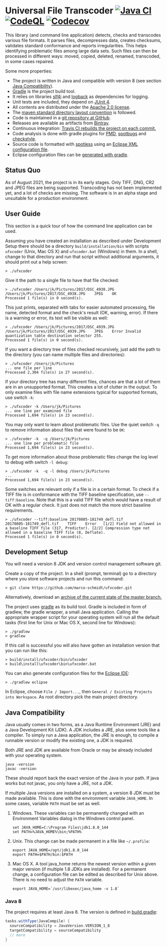 # Universal File Transcoder [![Java CI](https://github.com/marco-schmidt/ufxcoder/workflows/Java%20CI/badge.svg)](https://github.com/marco-schmidt/ufxcoder/actions?query=workflow%3A%22Java+CI%22) [![CodeQL](https://github.com/marco-schmidt/ufxcoder/workflows/CodeQL/badge.svg)](https://github.com/marco-schmidt/ufxcoder/actions?query=workflow%3ACodeQL) [![Codecov](https://codecov.io/gh/marco-schmidt/ufxcoder/branch/master/graphs/badge.svg?branch=master)](https://codecov.io/gh/marco-schmidt/ufxcoder)

This library (and command line application) detects, checks and transcodes various file formats.
It parses files, decompresses data, creates checksums, validates standard conformance and reports irregularities. 
This helps identifying problematic files among large data sets.
Such files can then be processed in different ways: moved, copied, deleted, renamed, transcoded, in some cases repaired.

Some more properties:
* The project is written in Java and compatible with version 8 (see section [Java Compatibility](#java-compatibility)).
* [Gradle](https://gradle.org/) is the project build tool.
* It relies on libraries [slf4j](https://www.slf4j.org) and [logback](https://logback.qos.ch) as dependencies for logging.
* Unit tests are included, they depend on [JUnit 4](http://junit.org/junit4/).
* All contents are distributed under the [Apache 2.0 license](https://www.apache.org/licenses/LICENSE-2.0).
* The [maven standard directory layout convention](https://maven.apache.org/guides/introduction/introduction-to-the-standard-directory-layout.html) is followed.
* Code is maintained in a [git repository at GitHub](https://github.com/marco-schmidt/ufxcoder).
* Releases are available as artifacts from [Bintray](https://bintray.com/marco-schmidt/ufxcoder).
* Continuous integration: [Travis CI rebuilds the project on each commit.](https://travis-ci.org/marco-schmidt/ufxcoder)
* Code analysis is done with gradle plugins for [PMD](https://pmd.github.io), [spotbugs](https://spotbugs.github.io) and [checkstyle](http://checkstyle.sourceforge.net).
* Source code is formatted with [spotless](https://github.com/diffplug/spotless) using an [Eclipse XML configuration file](config/eclipse/formatter.xml).
* Eclipse configuration files can be [generated with gradle](https://docs.gradle.org/current/userguide/eclipse_plugin.html).

## Status Quo

As of August 2021, the project is in its early stages.
Only TIFF, DNG, CR2 and JPEG files are being supported.
Transcoding has not been implemented yet, and a lot of checks are missing.
The software is in an alpha stage and unsuitable for a production environment.

## User Guide

This section is a quick tour of how the command line application can be used.

Assuming you have created an installation as described under
Development Setup there should be a directory ```build/installation/bin``` with scripts ```ufxcoder``` (Unix, Mac OS X)
and ```ufxcoder.bat``` (Windows) in them.
In a shell, change to that directory and run that script without additional arguments,
it should print out a help screen:

```
> ./ufxcoder
```

Give it the path to a single file to have that file checked:
```
> ./ufxcoder /Users/jk/Pictures/2017/DSC_4938.JPG
/Users/jk/Pictures/2017/DSC_4938.JPG	JPEG	OK	
Processed 1 file(s) in 0 second(s).
```

This just prints, separated with tabs for easier automated processing, file name, detected format and the check's result (OK, warning, error).
If there is a warning or error, its text will be visible as well:
```
> ./ufxcoder /Users/jk/Pictures/2017/DSC_4939.JPG
/Users/jk/Pictures/2017/DSC_4939.JPG	JPEG	Error Invalid quantization table destination selector 255.	
Processed 1 file(s) in 0 second(s).
```

If you want a directory tree of files checked recursively, just add the path to the directory (you can name multiple files and directories):
```
> ./ufxcoder /Users/jk/Pictures
... one file per line
Processed 2,304 file(s) in 27 second(s).
```

If your directory tree has many different files, chances are that a lot of them are in an unsupported format.
This creates a lot of clutter in the output.
To only examine files with file name extensions typical for supported formats, use switch `-k`:
```
> ./ufxcoder -k /Users/jk/Pictures
... one line per examined file
Processed 1,694 file(s) in 23 second(s).
```

You may only want to learn about problematic files. Use the quiet switch `-q` to remove information about files that were found to be `OK`:
```
> ./ufxcoder -k  -q /Users/jk/Pictures
... one line per problematic file
Processed 1,694 file(s) in 23 second(s).
```

To get more information about those problematic files change the log level to debug with switch ```-l debug```:
```
> ./ufxcoder -k  -q -l debug /Users/jk/Pictures
...
Processed 1,694 file(s) in 23 second(s).
```

Some switches are relevant only if a file is in a certain format. To check if a TIFF file is in conformance with the TIFF baseline specification, use `--tiff:baseline`. Note that this is a valid TIFF file which would have a result of OK with a regular check. It just does not match the more strict baseline requirements.
```
> ./ufxcoder --tiff:baseline 20170805-181749_defl.tif
20170805-181749_defl.tif	TIFF	Error	[1/2] Field not allowed in a baseline TIFF file (317, Predictor). [2/2] Compression type not allowed in a baseline TIFF file (8, Deflate).
Processed 1 file(s) in 0 second(s).
```

## Development Setup

You will need a version 8 JDK and version control management software git.

Create a copy of the project.
In a shell (prompt, terminal) go to a directory where you store software projects and
run this command:
```
> git clone https://github.com/marco-schmidt/ufxcoder.git
```

Alternatively, download an [archive of the current state of the master branch.](https://github.com/marco-schmidt/ufxcoder/archive/master.zip)

The project uses [gradle](https://gradle.org/) as its build tool.
Gradle is included in form of gradlew, the gradle wrapper, a small Java application.
Calling the appropriate wrapper script for your operating system will run
all the default tasks (first line for Unix or Mac OS X, second line for Windows):
```
> ./gradlew
> gradlew
```

If this call is successful you will also have gotten an installation version that you can run like this:

```
> build/install/ufxcoder/bin/ufxcoder
> build\install\ufxcoder\bin\ufxcoder.bat
```

You can also generate configuration files for the [Eclipse IDE](https://www.eclipse.org/):

```
> ./gradlew eclipse
```

In Eclipse, choose `File / Import...`, then `General / Existing Projects into Workspace`.
As root directory pick the main project directory.

## Java Compatibility

Java usually comes in two forms, as a Java Runtime Environment (JRE) and a
Java Development Kit (JDK). A JDK includes a JRE, plus some tools like a compiler.
To simply run a Java application, the JRE is enough, to compile a runnable version
or modify the existing one, a JDK is required.

Both JRE and JDK are available from Oracle or may be already included with your
operating system.

```
java -version
javac -version 
```
These should report back the exact version of the Java in your path.
If java works but not javac, you only have a JRE, not a JDK.

If multiple Java versions are installed on a system, a version 8 JDK must be made available. This is done with the environment variable `JAVA_HOME`. In some cases, variable `PATH` must be set as well.

1) Windows. These variables can be permanently changed with an Environment Variables dialog in the Windows control panel.

    ```
    set JAVA_HOME=C:\Program Files\jdk1.8.0_144
    set PATH=%JAVA_HOME%\bin;%PATH%
    ```

2) Unix. This change can be made permanent in a file like `~/.profile`:

    ```
    export JAVA_HOME=/opt/jdk1.8.0_144
    export PATH=$PATH/bin:$PATH
    ```

3) Mac OS X. A tool java_home returns the newest version within a given major version (if multiple 1.8 JDKs are installed). For a permanent change, a configuration file can be edited as described for Unix above. There is no need to adjust the `PATH` variable.

    ```
    export JAVA_HOME=`/usr/libexec/java_home -v 1.8`
    ```

### Java 8

The project requires at least Java 8. The version is defined in [build.gradle](build.gradle):
```gradle
tasks.withType(JavaCompile) {
  sourceCompatibility = JavaVersion.VERSION_1_8
  targetCompatibility = sourceCompatibility
  // more
}
```
